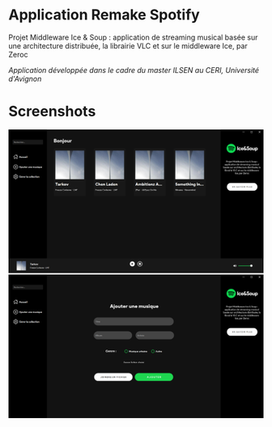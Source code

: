 # Application Remake Spotify

Projet Middleware Ice &amp; Soup : application de streaming musical basée sur une architecture distribuée, la librairie VLC et sur le middleware Ice, par Zeroc

*Application développée dans le cadre du master ILSEN au CERI, Université d'Avignon*

# Screenshots

<img src="./Screen_soup_home.png" alt="Acuueil" width="1080">
<img src="./Screen_soup_add.png" alt="Ajout" width="1080">
